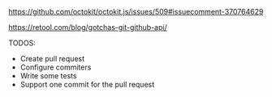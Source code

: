 https://github.com/octokit/octokit.js/issues/509#issuecomment-370764629

https://retool.com/blog/gotchas-git-github-api/

TODOS: 
* Create pull request
* Configure commiters
* Write some tests
* Support one commit for the pull request